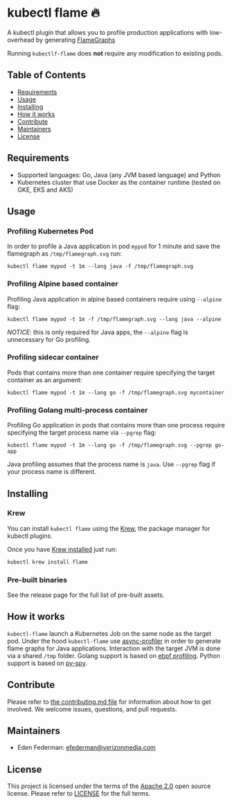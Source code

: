 # kubectl flame :fire:

A kubectl plugin that allows you to profile production applications with low-overhead by generating
[FlameGraphs](http://www.brendangregg.com/flamegraphs.html)

Running `kubectlf-flame` does **not** require any modification to existing pods.
## Table of Contents

- [Requirements](#requirements)
- [Usage](#usage)
- [Installing](#installing)
- [How it works](#how-it-works)
- [Contribute](#contribute)
- [Maintainers](#maintainers)
- [License](#license)

## Requirements
* Supported languages: Go, Java (any JVM based language) and Python
* Kubernetes cluster that use Docker as the container runtime (tested on GKE, EKS and AKS)

## Usage
### Profiling Kubernetes Pod
In order to profile a Java application in pod `mypod` for 1 minute and save the flamegraph as `/tmp/flamegraph.svg` run:
```shell
kubectl flame mypod -t 1m --lang java -f /tmp/flamegraph.svg
```
### Profiling Alpine based container
Profiling Java application in alpine based containers require using `--alpine` flag:
```shell
kubectl flame mypod -t 1m -f /tmp/flamegraph.svg --lang java --alpine
```
*NOTICE*: this is only required for Java apps, the `--alpine` flag is unnecessary for Go profiling.

### Profiling sidecar container
Pods that contains more than one container require specifying the target container as an argument:
```shell
kubectl flame mypod -t 1m --lang go -f /tmp/flamegraph.svg mycontainer
```
### Profiling Golang multi-process container
Profiling Go application in pods that contains more than one process require specifying the target process name via `--pgrep` flag:
```shell
kubectl flame mypod -t 1m --lang go -f /tmp/flamegraph.svg --pgrep go-app
```
Java profiling assumes that the process name is `java`. Use `--pgrep` flag if your process name is different.

## Installing

### Krew

You can install `kubectl flame` using the [Krew](https://github.com/kubernetes-sigs/krew), the package manager for kubectl plugins.

Once you have [Krew installed](https://krew.sigs.k8s.io/docs/user-guide/setup/install/) just run:

```bash
kubectl krew install flame
```

### Pre-built binaries
See the release page for the full list of pre-built assets.

## How it works
`kubectl-flame` launch a Kubernetes Job on the same node as the target pod.
Under the hood `kubectl-flame` use [async-profiler](https://github.com/jvm-profiling-tools/async-profiler) in order to generate flame graphs for Java applications. 
Interaction with the target JVM is done via a shared `/tmp` folder.
Golang support is based on [ebpf profiling](https://en.wikipedia.org/wiki/Berkeley_Packet_Filter).
Python support is based on [py-spy](https://github.com/benfred/py-spy).

## Contribute
Please refer to [the contributing.md file](Contributing.md) for information about how to get involved. We welcome issues, questions, and pull requests.

## Maintainers
- Eden Federman: efederman@verizonmedia.com

## License
This project is licensed under the terms of the [Apache 2.0](LICENSE-Apache-2.0) open source license. Please refer to [LICENSE](LICENSE) for the full terms.
